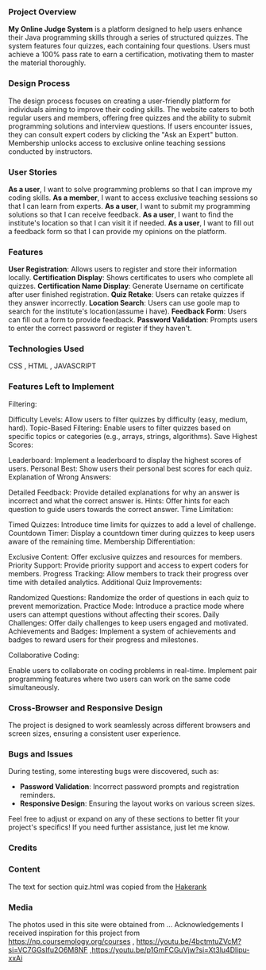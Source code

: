 
### Project Overview
**My Online Judge System** is a platform designed to help users enhance their Java programming skills through a series of structured quizzes. The system features four quizzes, each containing four questions. Users must achieve a 100% pass rate to earn a certification, motivating them to master the material thoroughly.

### Design Process
The design process focuses on creating a user-friendly platform for individuals aiming to improve their coding skills. The website caters to both regular users and members, offering free quizzes and the ability to submit programming solutions and interview questions. If users encounter issues, they can consult expert coders by clicking the "Ask an Expert" button. Membership unlocks access to exclusive online teaching sessions conducted by instructors.

### User Stories
**As a user**, I want to solve programming problems so that I can improve my coding skills.
**As a member**, I want to access exclusive teaching sessions so that I can learn from experts.
**As a user**, I want to submit my programming solutions so that I can receive feedback.
**As a user**, I want to find the institute's location so that I can visit it if needed.
**As a user**, I want to fill out a feedback form so that I can provide my opinions on the platform.

### Features
**User Registration**: Allows users to register and store their information locally.
**Certification Display**: Shows certificates to users who complete all quizzes.
**Certification Name Display**: Generate Username on certificate after user finished registration.
**Quiz Retake**: Users can retake quizzes if they answer incorrectly.
**Location Search**: Users can use goole map to search for the institute's location(assume i have).
**Feedback Form**: Users can fill out a form to provide feedback.
**Password Validation**: Prompts users to enter the correct password or register if they haven't.

### Technologies Used
CSS , HTML , JAVASCRIPT


### Features Left to Implement

Filtering:

Difficulty Levels: Allow users to filter quizzes by difficulty (easy, medium, hard).
Topic-Based Filtering: Enable users to filter quizzes based on specific topics or categories (e.g., arrays, strings, algorithms).
Save Highest Scores:

Leaderboard: Implement a leaderboard to display the highest scores of users.
Personal Best: Show users their personal best scores for each quiz.
Explanation of Wrong Answers:

Detailed Feedback: Provide detailed explanations for why an answer is incorrect and what the correct answer is.
Hints: Offer hints for each question to guide users towards the correct answer.
Time Limitation:

Timed Quizzes: Introduce time limits for quizzes to add a level of challenge.
Countdown Timer: Display a countdown timer during quizzes to keep users aware of the remaining time.
Membership Differentiation:

Exclusive Content: Offer exclusive quizzes and resources for members.
Priority Support: Provide priority support and access to expert coders for members.
Progress Tracking: Allow members to track their progress over time with detailed analytics.
Additional Quiz Improvements:

Randomized Questions: Randomize the order of questions in each quiz to prevent memorization.
Practice Mode: Introduce a practice mode where users can attempt questions without affecting their scores.
Daily Challenges: Offer daily challenges to keep users engaged and motivated.
Achievements and Badges: Implement a system of achievements and badges to reward users for their progress and milestones.

Collaborative Coding:

Enable users to collaborate on coding problems in real-time.
Implement pair programming features where two users can work on the same code simultaneously.

### Cross-Browser and Responsive Design
The project is designed to work seamlessly across different browsers and screen sizes, ensuring a consistent user experience.

### Bugs and Issues
During testing, some interesting bugs were discovered, such as:
- **Password Validation**: Incorrect password prompts and registration reminders.
- **Responsive Design**: Ensuring the layout works on various screen sizes.

Feel free to adjust or expand on any of these sections to better fit your project's specifics! If you need further assistance, just let me know.


### Credits
### Content
The text for section quiz.html was copied from the [Hakerank](https://www.hackerrank.com/)

### Media
The photos used in this site were obtained from ...
Acknowledgements
I received inspiration for this project from https://np.coursemology.org/courses , https://youtu.be/4bctmtuZVcM?si=VC7GGsIfu2O6M8NF ,https://youtu.be/p1GmFCGuVjw?si=Xt3lu4Dlipu-xxAi